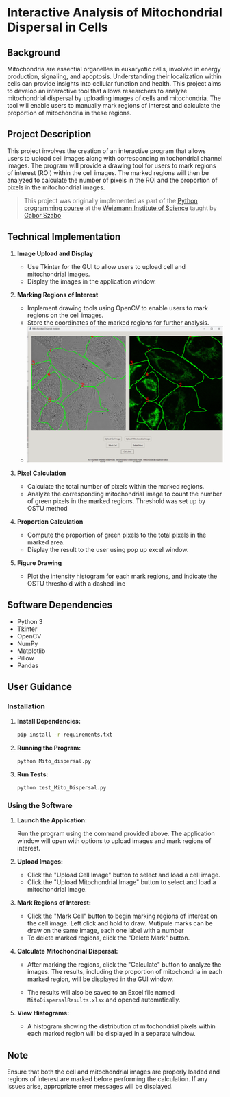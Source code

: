 # Interactive Analysis of Mitochondrial Dispersal in Cells

## Background

Mitochondria are essential organelles in eukaryotic cells, involved in energy production, signaling, and apoptosis. Understanding their localization within cells can provide insights into cellular function and health. This project aims to develop an interactive tool that allows researchers to analyze mitochondrial dispersal by uploading images of cells and mitochondria. The tool will enable users to manually mark regions of interest and calculate the proportion of mitochondria in these regions.

## Project Description

This project involves the creation of an interactive program that allows users to upload cell images along with corresponding mitochondrial channel images. The program will provide a drawing tool for users to mark regions of interest (ROI) within the cell images. The marked regions will then be analyzed to calculate the number of pixels in the ROI and the proportion of pixels in the mitochondrial images.

> This project was originally implemented as part of the [Python programming course](https://github.com/szabgab/wis-python-course-2024-04)
> at the [Weizmann Institute of Science](https://www.weizmann.ac.il/) taught by [Gabor Szabo](https://szabgab.com/)


## Technical Implementation

1. **Image Upload and Display**

   - Use Tkinter for the GUI to allow users to upload cell and mitochondrial images.
   - Display the images in the application window.

2. **Marking Regions of Interest**

   - Implement drawing tools using OpenCV to enable users to mark regions on the cell images.
   - Store the coordinates of the marked regions for further analysis.
   - ![Example Marked cells](https://github.com/DahaiSun/Mitochondrial_dispersal_statistics/blob/main/user_instruction/mark_cell.png)

3. **Pixel Calculation**

   - Calculate the total number of pixels within the marked regions.
   - Analyze the corresponding mitochondrial image to count the number of green pixels in the marked regions. Threshold was set up by OSTU method

4. **Proportion Calculation**

   - Compute the proportion of green pixels to the total pixels in the marked area.
   - Display the result to the user using pop up excel window.

5. **Figure Drawing**

   - Plot the intensity histogram for each mark regions, and indicate the OSTU threshold with a dashed line

## Software Dependencies

- Python 3
- Tkinter
- OpenCV
- NumPy
- Matplotlib
- Pillow
- Pandas

## User Guidance

### Installation

1. **Install Dependencies:**

    ```bash
    pip install -r requirements.txt
    ```

2. **Running the Program:**

    ```bash
    python Mito_dispersal.py
    ```

3. **Run Tests:**

    ```bash
    python test_Mito_Dispersal.py
    ```

### Using the Software

1. **Launch the Application:**

    Run the program using the command provided above. The application window will open with options to upload images and mark regions of interest.

2. **Upload Images:**

    - Click the "Upload Cell Image" button to select and load a cell image.
    - Click the "Upload Mitochondrial Image" button to select and load a mitochondrial image.

3. **Mark Regions of Interest:**

    - Click the "Mark Cell" button to begin marking regions of interest on the cell image. Left click and hold to draw. Mutipule marks can be draw on the same image, each one label with a number
    - To delete marked regions, click the "Delete Mark" button.

4. **Calculate Mitochondrial Dispersal:**

    - After marking the regions, click the "Calculate" button to analyze the images. The results, including the proportion of mitochondria in each marked region, will be displayed in the GUI window.

    - The results will also be saved to an Excel file named `MitoDispersalResults.xlsx` and opened automatically.

5. **View Histograms:**

    - A histogram showing the distribution of mitochondrial pixels within each marked region will be displayed in a separate window.

## Note

Ensure that both the cell and mitochondrial images are properly loaded and regions of interest are marked before performing the calculation. If any issues arise, appropriate error messages will be displayed.


